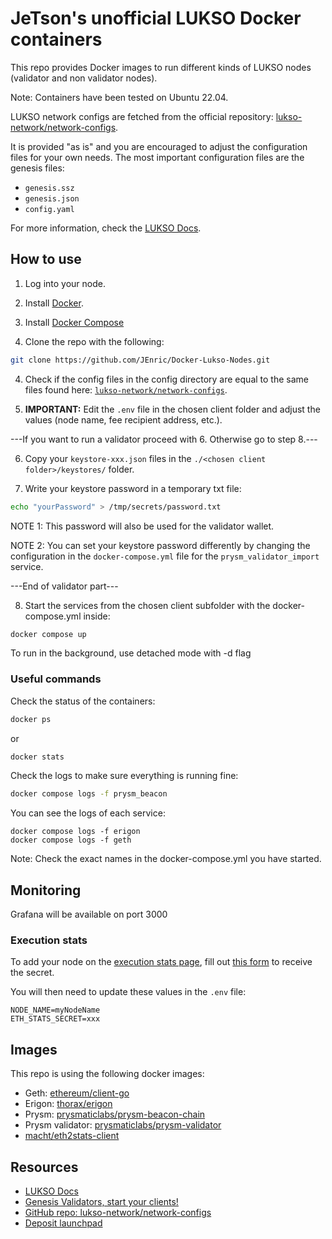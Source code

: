 # JeTson's unofficial LUKSO Docker containers

This repo provides Docker images to run different kinds of LUKSO nodes (validator and non validator nodes).

Note: Containers have been tested on Ubuntu 22.04.

LUKSO network configs are fetched from the official repository: [lukso-network/network-configs](https://github.com/lukso-network/network-configs).

It is provided "as is" and you are encouraged to adjust the configuration files for your own needs. The most important configuration files are the genesis files:

- `genesis.ssz`
- `genesis.json`
- `config.yaml`

For more information, check the [LUKSO Docs](https://docs.lukso.tech/networks/mainnet/running-a-node/).

## How to use

1. Log into your node.
2. Install [Docker](https://docs.docker.com/engine/install/ubuntu/).
3. Install [Docker Compose](https://docs.docker.com/compose/install/linux/)

3. Clone the repo with the following:

```sh
git clone https://github.com/JEnric/Docker-Lukso-Nodes.git
```

4. Check if the config files in the config directory are equal to the same files found here: [`lukso-network/network-configs`](https://github.com/lukso-network/network-configs/tree/main/mainnet/shared).

5. **IMPORTANT:** Edit the `.env` file in the chosen client folder and adjust the values (node name, fee recipient address, etc.).

---If you want to run a validator proceed with 6. Otherwise go to step 8.---

6. Copy your `keystore-xxx.json` files in the `./<chosen client folder>/keystores/` folder.

7. Write your keystore password in a temporary txt file:

```sh
echo "yourPassword" > /tmp/secrets/password.txt
```

NOTE 1: This password will also be used for the validator wallet.

NOTE 2: You can set your keystore password differently by changing the configuration in the `docker-compose.yml` file for the `prysm_validator_import` service.

---End of validator part---

8. Start the services from the chosen client subfolder with the docker-compose.yml inside:

```sh
docker compose up
```
To run in the background, use detached mode with -d flag

### Useful commands

Check the status of the containers:

```sh
docker ps
```
or
```sh
docker stats
```

Check the logs to make sure everything is running fine:

```sh
docker compose logs -f prysm_beacon
```
You can see the logs of each service:

```docker compose logs -f prysm_validator
docker compose logs -f erigon
docker compose logs -f geth
```
Note: Check the exact names in the docker-compose.yml you have started.

## Monitoring

Grafana will be available on port 3000

### Execution stats

To add your node on the [execution stats page](https://stats.execution.mainnet.lukso.network/), fill out [this form](https://docs.google.com/forms/d/e/1FAIpQLSf6_vflZkaRh8dgHMiFtZI5g3DrBFKP4Sc2l2DBW95OWRFO9g/viewform) to receive the secret.

You will then need to update these values in the `.env` file:

```
NODE_NAME=myNodeName
ETH_STATS_SECRET=xxx
```

## Images

This repo is using the following docker images:

- Geth: [ethereum/client-go](https://hub.docker.com/r/ethereum/client-go)
- Erigon: [thorax/erigon](https://hub.docker.com/r/thorax/erigon)
- Prysm: [prysmaticlabs/prysm-beacon-chain](https://hub.docker.com/r/prysmaticlabs/prysm-beacon-chain)
- Prysm validator: [prysmaticlabs/prysm-validator](https://hub.docker.com/r/prysmaticlabs/prysm-validator)
- [macht/eth2stats-client](https://hub.docker.com/r/macht/eth2stats-client)

## Resources

- [LUKSO Docs](https://docs.lukso.network)
- [Genesis Validators, start your clients!](https://medium.com/lukso/genesis-validators-start-your-clients-fe01db8f3fba)
- [GitHub repo: lukso-network/network-configs](https://github.com/lukso-network/network-configs)
- [Deposit launchpad](https://deposit.mainnet.lukso.network/)

